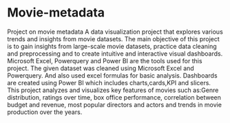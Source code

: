 # Movie-metadata
Project on movie metadata 
A data visualization project that explores various trends and insights from movie datasets.
The main objective of this project is to gain insights from large-scale movie datasets, practice data cleaning and preprocessing and to create intuitive and interactive visual dashboards.
Microsoft Excel, Powerquery and Power BI are the tools used for this project.
The given dataset was cleaned using Microsoft Excel and Powerquery. And also used excel formulas for basic analysis.
Dashboards are created using Power BI which includes charts,cards,KPI and slicers.
This project analyzes and visualizes key features of movies such as:Genre distribution, ratings over time, box office performance, correlation between budget and revenue, most popular directors and actors and trends in movie production over the years.
